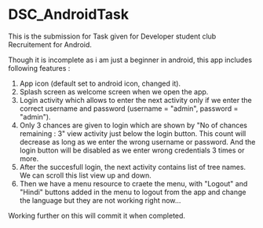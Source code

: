# DSC_AndroidTask
This is the submission for Task given for Developer student club Recruitement for Android.

Though it is incomplete as i am just a beginner in android, this app includes following features : 
1. App icon (default set to android icon, changed it).
2. Splash screen as welcome screen when we open the app.
3. Login activity which allows to enter the next activity only if we enter the correct username and password (username = "admin", password = "admin").
4. Only 3 chances are given to login which are shown by "No of chances remaining : 3" view activity just below the login button. This count will decrease as long as we enter the wrong username or password. And the login button will be disabled as we enter wrong credentials 3 times or more.
5. After the succesfull login, the next activity contains list of tree names. We can scroll this list view up and down.
6. Then we have a menu resource to craete the menu, with "Logout" and "Hindi" buttons added in the menu to logout from the app and change the language but they are not working right now...

Working further on this will commit it when completed.
